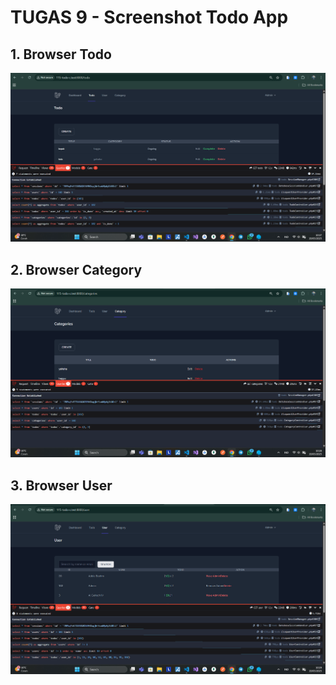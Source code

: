 # TUGAS 9 - Screenshot Todo App

## 1. Browser Todo
![alt text](/screenshot/tugas9/BrowserTodo.png) 

## 2. Browser Category
![alt text](/screenshot/tugas9/BrowserCategory.png)

## 3. Browser User
![alt text](/screenshot/tugas9/BrowserUser.png)